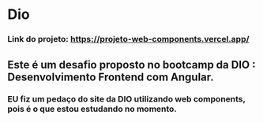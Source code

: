 # Dio
### Link do projeto: https://projeto-web-components.vercel.app/
## Este é um desafio proposto no bootcamp da DIO : Desenvolvimento Frontend com Angular.
### EU fiz um pedaço do site da DIO utilizando web components, pois é o que estou estudando no momento.
